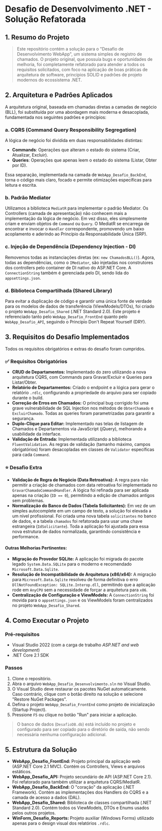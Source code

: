 # Desafio de Desenvolvimento .NET - Solução Refatorada

## 1. Resumo do Projeto

> Este repositório contém a solução para o "Desafio de Desenvolvimento WebApp", um sistema simples de registro de chamados. O projeto original, que possuía bugs e oportunidades de melhoria, foi completamente refatorado para atender a todos os requisitos solicitados, com foco na aplicação de boas práticas de arquitetura de software, princípios SOLID e padrões de projeto modernos do ecossistema .NET.
>

## 2. Arquitetura e Padrões Aplicados

A arquitetura original, baseada em chamadas diretas a camadas de negócio (BLL), foi substituída por uma abordagem mais moderna e desacoplada, fundamentada nos seguintes padrões e princípios:

### a. CQRS (Command Query Responsibility Segregation)

A lógica de negócio foi dividida em duas responsabilidades distintas:

* **Commands**: Operações que alteram o estado do sistema (Criar, Atualizar, Excluir).
* **Queries**: Operações que apenas leem o estado do sistema (Listar, Obter por ID).

Essa separação, implementada na camada de `WebApp_Desafio_BackEnd`, torna o código mais claro, focado e permite otimizações específicas para leitura e escrita.

### b. Padrão Mediator

Utilizamos a biblioteca `MediatR` para implementar o padrão Mediator. Os Controllers (camada de apresentação) não conhecem mais a implementação da lógica de negócio. Em vez disso, eles simplesmente criam e enviam objetos de `Command` ou `Query`. O MediatR se encarrega de encontrar e invocar o `Handler` correspondente, promovendo um baixo acoplamento e aderindo ao Princípio da Responsabilidade Única (SRP).

### c. Injeção de Dependência (Dependency Injection - DI)

Removemos todas as instanciações diretas (ex: `new ChamadosBLL()`). Agora, todas as dependências, como o `IMediator`, são injetadas nos construtores dos controllers pelo container de DI nativo do ASP.NET Core. A `ConnectionString` também é gerenciada pelo DI, sendo lida do `appsettings.json`.

### d. Biblioteca Compartilhada (Shared Library)

Para evitar a duplicação de código e garantir uma única fonte de verdade para os modelos de dados de transferência (ViewModels/DTOs), foi criado o projeto `WebApp_Desafio_Shared` (.NET Standard 2.0). Este projeto é referenciado tanto pelo `WebApp_Desafio_FrontEnd` quanto pelo `WebApp_Desafio_API`, seguindo o Princípio Don't Repeat Yourself (DRY).

## 3. Requisitos do Desafio Implementados

Todos os requisitos obrigatórios e extras do desafio foram cumpridos.

### ✅ Requisitos Obrigatórios

* **CRUD de Departamentos:** Implementado do zero utilizando a nova arquitetura CQRS, com Commands para Gravar/Excluir e Queries para Listar/Obter.
* **Relatório de Departamentos:** Criado o endpoint e a lógica para gerar o relatório `.rdlc`, configurando a propriedade do arquivo para ser copiado durante o build.
* **Correção de Erros em Chamados:** O principal bug corrigido foi uma grave vulnerabilidade de SQL Injection nos métodos de `ObterChamado` e `ExcluirChamado`. Todas as queries foram parametrizadas para garantir a segurança.
* **Duplo-Clique para Editar:** Implementado nas telas de listagem de Chamados e Departamentos via JavaScript (jQuery), melhorando a usabilidade da interface.
* **Validação de Entrada:** Implementada utilizando a biblioteca `FluentValidation`. As regras de validação (tamanho máximo, campos obrigatórios) foram desacopladas em classes de `Validator` específicas para cada `Command`.

### ⭐ Desafio Extra

* **Validação de Regra de Negócio (Data Retroativa):** A regra para não permitir a criação de chamados com data retroativa foi implementada no `GravarChamadoCommandHandler`. A lógica foi refinada para ser aplicada apenas na criação (`ID == 0`), permitindo a edição de chamados antigos sem problemas.
* **Normalização do Banco de Dados (Tabela Solicitantes):** Em vez de um simples autocomplete em um campo de texto, a solução foi elevada a um nível profissional. Foi criada uma nova tabela `solicitantes` no banco de dados, e a tabela `chamados` foi refatorada para usar uma chave estrangeira (`IdSolicitante`). Toda a aplicação foi ajustada para essa nova estrutura de dados normalizada, garantindo consistência e performance.

#### Outras Melhorias Pertinentes:

* **Migração do Provedor SQLite:** A aplicação foi migrada do pacote legado `System.Data.SQLite` para o moderno e recomendado `Microsoft.Data.Sqlite`.
* **Resolução de Incompatibilidade de Arquitetura (x86/x64):** A migração para `Microsoft.Data.Sqlite` resolveu de forma definitiva o erro `DllNotFoundException: SQLite.Interop.dll`, permitindo que a aplicação rode em `AnyCPU` sem a necessidade de forçar a arquitetura para `x86`.
* **Centralização de Configuração e ViewModels:** A `ConnectionString` foi movida para o `appsettings.json` e os ViewModels foram centralizados no projeto `WebApp_Desafio_Shared`.

## 4. Como Executar o Projeto

### Pré-requisitos

* Visual Studio 2022 (com a carga de trabalho *ASP.NET and web development*)
* .NET Core 2.1 SDK

### Passos

1.  Clone o repositório.
2.  Abra o arquivo `WebApp_Desafio_Desenvolvimento.sln` no Visual Studio.
3.  O Visual Studio deve restaurar os pacotes NuGet automaticamente. Caso contrário, clique com o botão direito na solução e selecione "Restore NuGet Packages".
4.  Defina o projeto `WebApp_Desafio_FrontEnd` como projeto de inicialização (Startup Project).
5.  Pressione `F5` ou clique no botão "Run" para iniciar a aplicação.

> O banco de dados (`DesafioDB.db`) está incluído no projeto e configurado para ser copiado para o diretório de saída, não sendo necessária nenhuma configuração adicional.

## 5. Estrutura da Solução

* **WebApp\_Desafio\_FrontEnd:** Projeto principal da aplicação web (ASP.NET Core 2.1 MVC). Contém os Controllers, Views e arquivos estáticos.
* **WebApp\_Desafio\_API:** Projeto secundário de API (ASP.NET Core 2.1). Foi refatorado para também utilizar a arquitetura CQRS/MediatR.
* **WebApp\_Desafio\_BackEnd:** O "coração" da aplicação (.NET Framework). Contém as implementações dos Handlers do CQRS e a camada de acesso a dados (DAL).
* **WebApp\_Desafio\_Shared:** Biblioteca de classes compartilhada (.NET Standard 2.0). Contém todos os ViewModels, DTOs e Enums usados pelos outros projetos.
* **WinForm\_Desafio\_Reports:** Projeto auxiliar (Windows Forms) utilizado apenas para o design visual dos relatórios `.rdlc`.
